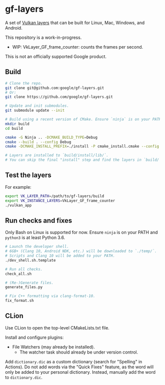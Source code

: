 # gf-layers

A set of
[Vulkan layers](https://github.com/KhronosGroup/Vulkan-Loader/blob/master/loader/LoaderAndLayerInterface.md#layers)
that can be built for Linux, Mac, Windows, and Android.

This repository is a work-in-progress.

* WIP: VkLayer_GF_frame_counter: counts the frames per second.

This is not an officially supported Google product.

## Build


```sh
# Clone the repo.
git clone git@github.com:google/gf-layers.git
# Or:
git clone https://github.com/google/gf-layers.git

# Update and init submodules.
git submodule update --init

# Build using a recent version of CMake. Ensure `ninja` is on your PATH.
mkdir build
cd build

cmake -G Ninja .. -DCMAKE_BUILD_TYPE=Debug
cmake --build . --config Debug
cmake -DCMAKE_INSTALL_PREFIX=./install -P cmake_install.cmake --config Debug

# Layers are installed to `build/install/lib/`.
# You can skip the final "install" step and find the layers in `build/`.
```

## Test the layers

For example:

```sh
export VK_LAYER_PATH=/path/to/gf-layers/build
export VK_INSTANCE_LAYERS=VkLayer_GF_frame_counter
./vulkan_app
```

## Run checks and fixes

Only Bash on Linux is supported for now.
Ensure `ninja` is on your PATH and `python3` is at least Python 3.6.

```sh
# Launch the developer shell.
# 6GB+ (Clang 10, Android NDK, etc.) will be downloaded to `./temp/`.
# Scripts and Clang 10 will be added to your PATH.
./dev_shell.sh.template

# Run all checks.
check_all.sh

# (Re-)Generate files.
generate_files.py

# Fix C++ formatting via clang-format-10.
fix_format.sh
```

## CLion

Use CLion to open the top-level CMakeLists.txt file.

Install and configure plugins:

* File Watchers (may already be installed).
  * The watcher task should already be under version control.

Add `dictionary.dic` as a custom dictionary (search for "Spelling" in Actions).
Do not add words via the "Quick Fixes" feature,
as the word will only be added to your personal dictionary.
Instead, manually add the word to `dictionary.dic`.

